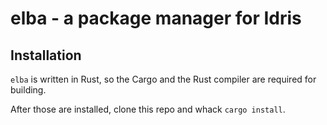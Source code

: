 # elba - a package manager for Idris
## Installation
`elba` is written in Rust, so the Cargo and the Rust compiler are required for building.

After those are installed, clone this repo and whack `cargo install`.
